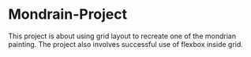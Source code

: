 # Mondrain-Project
This project is about using grid layout to recreate one of the mondrian painting. The project also involves successful use of flexbox inside grid.  
